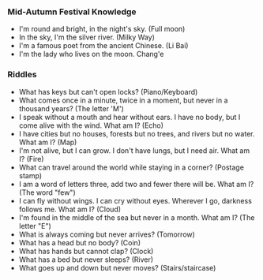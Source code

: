 ### Mid-Autumn Festival Knowledge
- I'm round and bright, in the night's sky.	(Full moon)
- In the sky, I'm the silver river.	(Milky Way)
- I'm a famous poet from the ancient Chinese.	(Li Bai)
- I'm the lady who lives on the moon.	Chang'e

### Riddles
- What has keys but can't open locks? (Piano/Keyboard)
- What comes once in a minute, twice in a moment, but never in a thousand years? (The letter 'M')
- I speak without a mouth and hear without ears. I have no body, but I come alive with the wind. What am I? (Echo)
- I have cities but no houses, forests but no trees, and rivers but no water. What am I? (Map)
- I'm not alive, but I can grow. I don't have lungs, but I need air. What am I? (Fire)
- What can travel around the world while staying in a corner? (Postage stamp)
- I am a word of letters three, add two and fewer there will be. What am I? (The word "few")
- I can fly without wings. I can cry without eyes. Wherever I go, darkness follows me. What am I? (Cloud)
- I'm found in the middle of the sea but never in a month. What am I? (The letter "E")
- What is always coming but never arrives? (Tomorrow)
- What has a head but no body? (Coin)
- What has hands but cannot clap? (Clock)
- What has a bed but never sleeps? (River)
- What goes up and down but never moves? (Stairs/staircase)
